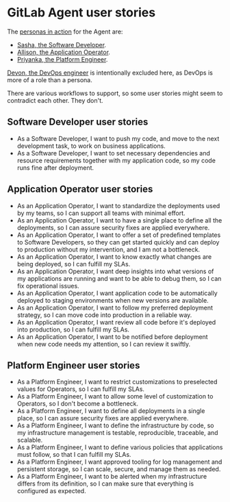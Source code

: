 # GitLab Agent user stories

The [personas in action](https://about.gitlab.com/handbook/marketing/strategic-marketing/roles-personas/#user-personas)
for the Agent are:

- [Sasha, the Software Developer](https://about.gitlab.com/handbook/marketing/strategic-marketing/roles-personas/#sasha-software-developer).
- [Allison, the Application Operator](https://about.gitlab.com/handbook/marketing/strategic-marketing/roles-personas/#allison-application-ops).
- [Priyanka, the Platform Engineer](https://about.gitlab.com/handbook/marketing/strategic-marketing/roles-personas/#priyanka-platform-engineer).

[Devon, the DevOps engineer](https://about.gitlab.com/handbook/marketing/strategic-marketing/roles-personas/#devon-devops-engineer)
is intentionally excluded here, as DevOps is more of a role than a persona.

There are various workflows to support, so some user stories might seem to contradict each other. They don't.

## Software Developer user stories

- As a Software Developer, I want to push my code, and move to the next development task,
  to work on business applications.
- As a Software Developer, I want to set necessary dependencies and resource requirements
  together with my application code, so my code runs fine after deployment.

## Application Operator user stories

- As an Application Operator, I want to standardize the deployments used by my teams,
  so I can support all teams with minimal effort.
- As an Application Operator, I want to have a single place to define all the deployments,
  so I can assure security fixes are applied everywhere.
- As an Application Operator, I want to offer a set of predefined templates to
  Software Developers, so they can get started quickly and can deploy to production
  without my intervention, and I am not a bottleneck.
- As an Application Operator, I want to know exactly what changes are being deployed,
  so I can fulfill my SLAs.
- As an Application Operator, I want deep insights into what versions of my applications
  are running and want to be able to debug them, so I can fix operational issues.
- As an Application Operator, I want application code to be automatically deployed
  to staging environments when new versions are available.
- As an Application Operator, I want to follow my preferred deployment strategy,
  so I can move code into production in a reliable way.
- As an Application Operator, I want review all code before it's deployed into production,
  so I can fulfill my SLAs.
- As an Application Operator, I want to be notified before deployment when new code needs my attention,
  so I can review it swiftly.

## Platform Engineer user stories

- As a Platform Engineer, I want to restrict customizations to preselected values
  for Operators, so I can fulfill my SLAs.
- As a Platform Engineer, I want to allow some level of customization to Operators,
  so I don't become a bottleneck.
- As a Platform Engineer, I want to define all deployments in a single place, so
  I can assure security fixes are applied everywhere.
- As a Platform Engineer, I want to define the infrastructure by code, so my
  infrastructure management is testable, reproducible, traceable, and scalable.
- As a Platform Engineer, I want to define various policies that applications must
  follow, so that I can fulfill my SLAs.
- As a Platform Engineer, I want approved tooling for log management and persistent storage,
  so I can scale, secure, and manage them as needed.
- As a Platform Engineer, I want to be alerted when my infrastructure differs from
  its definition, so I can make sure that everything is configured as expected.
